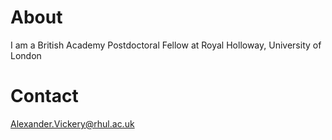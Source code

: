 # About
I am a British Academy Postdoctoral Fellow at Royal Holloway, University of London 

# Contact
Alexander.Vickery@rhul.ac.uk


